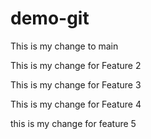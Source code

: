 # demo-git


This is my change to main

This is my change for Feature 2

This is my change for Feature 3

This is my change for Feature 4

this is my change for feature 5
